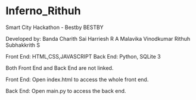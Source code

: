 # Inferno_Rithuh
Smart City Hackathon - Bestby
BESTBY

Developed by:
Banda Charith Sai
Harriesh R A
Malavika Vinodkumar
Rithuh Subhakkrith S


Front End: HTML,CSS,JAVASCRIPT
Back End: Python, SQLite 3

Both Front End and Back End are not linked.

Front End:
 Open index.html to access the whole front end.

Back End:
 Open main.py to access the back end.

